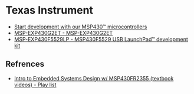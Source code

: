 # Texas Instrument

* [Start development with our MSP430™ microcontrollers](https://www.ti.com/design-resources/embedded-development/msp430-mcus.html)
* [MSP-EXP430G2ET - MSP-EXP430G2ET](https://www.ti.com/tool/MSP-EXP430G2ET?keyMatch=MSP%20VALUE%20LINE)
* [MSP-EXP430F5529LP - MSP430F5529 USB LaunchPad™ development kit](https://www.ti.com/tool/MSP-EXP430F5529LP?keyMatch=&tisearch=search-everything&usecase=hardware)

## Refrences

* [Intro to Embedded Systems Design w/ MSP430FR2355 (textbook videos) - Play list](https://www.youtube.com/watch?v=KfFBEBN5UHU&list=PL643xA3Ie_EuHoNV7AgvJXq-z1hrE8vsm)
